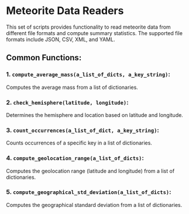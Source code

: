 # Meteorite Data Readers

This set of scripts provides functionality to read meteorite data from different file formats and compute summary statistics. The supported file formats include JSON, CSV, XML, and YAML.

## Common Functions:

### 1. `compute_average_mass(a_list_of_dicts, a_key_string)`:
Computes the average mass from a list of dictionaries.

### 2. `check_hemisphere(latitude, longitude)`:
Determines the hemisphere and location based on latitude and longitude.

### 3. `count_occurrences(a_list_of_dict, a_key_string)`:
Counts occurrences of a specific key in a list of dictionaries.

### 4. `compute_geolocation_range(a_list_of_dicts)`:
Computes the geolocation range (latitude and longitude) from a list of dictionaries.

### 5. `compute_geographical_std_deviation(a_list_of_dicts)`:
Computes the geographical standard deviation from a list of dictionaries.